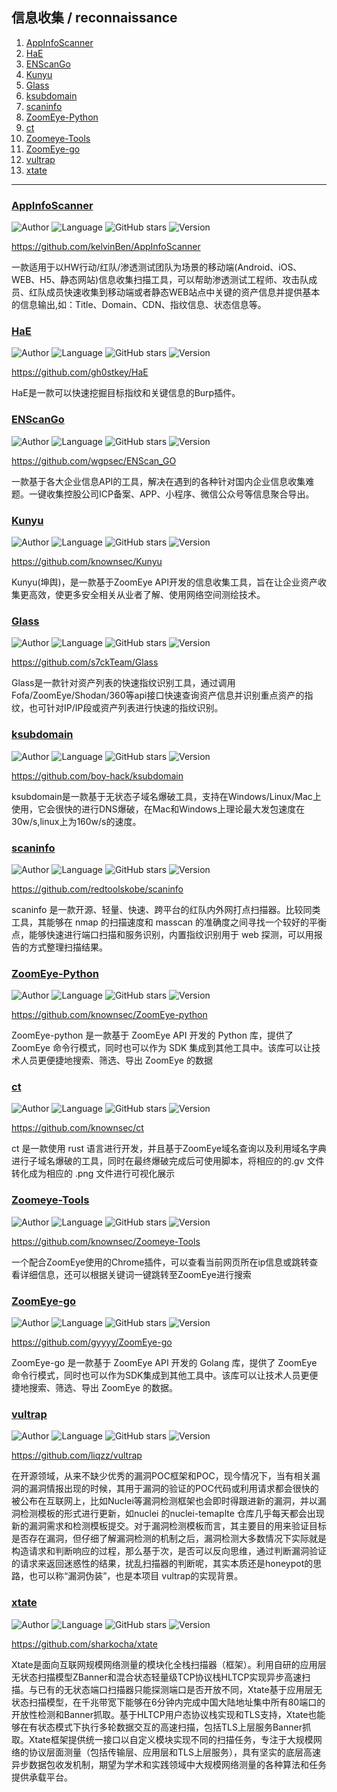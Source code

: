 ## 信息收集 / reconnaissance

1. [AppInfoScanner](#appinfoscanner)
2. [HaE](#hae)
3. [ENScanGo](#enscango)
4. [Kunyu](#kunyu)
5. [Glass](#glass)
6. [ksubdomain](#ksubdomain)
7. [scaninfo](#scaninfo)
8. [ZoomEye-Python](#zoomeye-python)
9. [ct](#ct)
10. [Zoomeye-Tools](#zoomeye-tools)
11. [ZoomEye-go](#zoomeye-go)
12. [vultrap](#vultrap)
13. [xtate](#xtate)

----------------------------------------

### [AppInfoScanner](detail/AppInfoScanner.md)
![Author](https://img.shields.io/badge/Author-kelvinBen-orange)
![Language](https://img.shields.io/badge/Language-Python-blue)
![GitHub stars](https://img.shields.io/github/stars/kelvinBen/AppInfoScanner.svg?style=flat&logo=github)
![Version](https://img.shields.io/badge/Version-V1.0.9-red)

<https://github.com/kelvinBen/AppInfoScanner>

一款适用于以HW行动/红队/渗透测试团队为场景的移动端(Android、iOS、WEB、H5、静态网站)信息收集扫描工具，可以帮助渗透测试工程师、攻击队成员、红队成员快速收集到移动端或者静态WEB站点中关键的资产信息并提供基本的信息输出,如：Title、Domain、CDN、指纹信息、状态信息等。

### [HaE](detail/HaE.md)
![Author](https://img.shields.io/badge/Author-gh0stkey-orange)
![Language](https://img.shields.io/badge/Language-Java-blue)
![GitHub stars](https://img.shields.io/github/stars/gh0stkey/HaE.svg?style=flat&logo=github)
![Version](https://img.shields.io/badge/Version-V3.4-red)

<https://github.com/gh0stkey/HaE>

HaE是一款可以快速挖掘目标指纹和关键信息的Burp插件。

### [ENScanGo](detail/ENScanGo.md)
![Author](https://img.shields.io/badge/Author-wgpsec-orange)
![Language](https://img.shields.io/badge/Language-Golang-blue)
![GitHub stars](https://img.shields.io/github/stars/wgpsec/ENScan_GO.svg?style=flat&logo=github)
![Version](https://img.shields.io/badge/Version-V1.0.2-red)

<https://github.com/wgpsec/ENScan_GO>

一款基于各大企业信息API的工具，解决在遇到的各种针对国内企业信息收集难题。一键收集控股公司ICP备案、APP、小程序、微信公众号等信息聚合导出。

### [Kunyu](detail/Kunyu.md)
![Author](https://img.shields.io/badge/Author-风起-orange)
![Language](https://img.shields.io/badge/Language-Python-blue)
![GitHub stars](https://img.shields.io/github/stars/knownsec/Kunyu.svg?style=flat&logo=github)
![Version](https://img.shields.io/badge/Version-V1.7.2-red)

<https://github.com/knownsec/Kunyu>

Kunyu(坤舆)，是一款基于ZoomEye API开发的信息收集工具，旨在让企业资产收集更高效，使更多安全相关从业者了解、使用网络空间测绘技术。

### [Glass](detail/Glass.md)
![Author](https://img.shields.io/badge/Author-s7ckTeam-orange)
![Language](https://img.shields.io/badge/Language-Python-blue)
![GitHub stars](https://img.shields.io/github/stars/s7ckTeam/Glass.svg?style=flat&logo=github)
![Version](https://img.shields.io/badge/Version-V2.0.6-red)

<https://github.com/s7ckTeam/Glass>

Glass是一款针对资产列表的快速指纹识别工具，通过调用Fofa/ZoomEye/Shodan/360等api接口快速查询资产信息并识别重点资产的指纹，也可针对IP/IP段或资产列表进行快速的指纹识别。

### [ksubdomain](detail/ksubdomain.md)
![Author](https://img.shields.io/badge/Author-w8ay-orange)
![Language](https://img.shields.io/badge/Language-Golang-blue)
![GitHub stars](https://img.shields.io/github/stars/boy-hack/ksubdomain.svg?style=flat&logo=github)
![Version](https://img.shields.io/badge/Version-V1.9.5-red)

<https://github.com/boy-hack/ksubdomain>

ksubdomain是一款基于无状态子域名爆破工具，支持在Windows/Linux/Mac上使用，它会很快的进行DNS爆破，在Mac和Windows上理论最大发包速度在30w/s,linux上为160w/s的速度。

### [scaninfo](detail/scaninfo.md)
![Author](https://img.shields.io/badge/Author-华东360安服团队-orange)
![Language](https://img.shields.io/badge/Language-Golang-blue)
![GitHub stars](https://img.shields.io/github/stars/redtoolskobe/scaninfo.svg?style=flat&logo=github)
![Version](https://img.shields.io/badge/Version-V1.1.0-red)

<https://github.com/redtoolskobe/scaninfo>

scaninfo 是一款开源、轻量、快速、跨平台的红队内外网打点扫描器。比较同类工具，其能够在 nmap 的扫描速度和 masscan 的准确度之间寻找一个较好的平衡点，能够快速进行端口扫描和服务识别，内置指纹识别用于 web 探测，可以用报告的方式整理扫描结果。

### [ZoomEye-Python](detail/ZoomEye-Python.md)
![Author](https://img.shields.io/badge/Author-Knownsec404-orange)
![Language](https://img.shields.io/badge/Language-Python-blue)
![GitHub stars](https://img.shields.io/github/stars/knownsec/ZoomEye-python.svg?style=flat&logo=github)
![Version](https://img.shields.io/badge/Version-V2.2.0-red)

<https://github.com/knownsec/ZoomEye-python>

ZoomEye-python 是一款基于 ZoomEye API 开发的 Python 库，提供了 ZoomEye 命令行模式，同时也可以作为 SDK 集成到其他工具中。该库可以让技术人员更便捷地搜索、筛选、导出 ZoomEye 的数据

### [ct](detail/ct.md)
![Author](https://img.shields.io/badge/Author-rungobier@Knownsec404-orange)
![Language](https://img.shields.io/badge/Language-Rust-blue)
![GitHub stars](https://img.shields.io/github/stars/knownsec/ct.svg?style=flat&logo=github)
![Version](https://img.shields.io/badge/Version-V1.0.9-red)

<https://github.com/knownsec/ct>

ct 是一款使用 rust 语言进行开发，并且基于ZoomEye域名查询以及利用域名字典进行子域名爆破的工具，同时在最终爆破完成后可使用脚本，将相应的的.gv 文件转化成为相应的 .png 文件进行可视化展示

### [Zoomeye-Tools](detail/ZoomEye-Tools.md)
![Author](https://img.shields.io/badge/Author-Knownsec404-orange)
![Language](https://img.shields.io/badge/Language-JS-blue)
![GitHub stars](https://img.shields.io/github/stars/knownsec/Zoomeye-Tools.svg?style=flat&logo=github)
![Version](https://img.shields.io/badge/Version-V0.3.2-red)

<https://github.com/knownsec/Zoomeye-Tools>

一个配合ZoomEye使用的Chrome插件，可以查看当前网页所在ip信息或跳转查看详细信息，还可以根据关键词一键跳转至ZoomEye进行搜索

### [ZoomEye-go](detail/ZoomEye-go.md)
![Author](https://img.shields.io/badge/Author-gyyyy-orange)
![Language](https://img.shields.io/badge/Language-Golang-blue)
![GitHub stars](https://img.shields.io/github/stars/gyyyy/ZoomEye-go.svg?style=flat&logo=github)
![Version](https://img.shields.io/badge/Version-V1.5.0-red)

<https://github.com/gyyyy/ZoomEye-go>

ZoomEye-go 是一款基于 ZoomEye API 开发的 Golang 库，提供了 ZoomEye 命令行模式，同时也可以作为SDK集成到其他工具中。该库可以让技术人员更便捷地搜索、筛选、导出 ZoomEye 的数据。

### [vultrap](detail/vultrap.md)
![Author](https://img.shields.io/badge/Author-liqzz-orange)
![Language](https://img.shields.io/badge/Language-Python-blue)
![GitHub stars](https://img.shields.io/github/stars/liqzz/vultrap.svg?style=flat&logo=github)
![Version](https://img.shields.io/badge/Version-V0.0.1-red)

<https://github.com/liqzz/vultrap>

在开源领域，从来不缺少优秀的漏洞POC框架和POC，现今情况下，当有相关漏洞的漏洞情报出现的时候，其用于漏洞的验证的POC代码或利用请求都会很快的被公布在互联网上，比如Nuclei等漏洞检测框架也会即时得跟进新的漏洞，并以漏洞检测模板的形式进行更新，如nuclei 的nuclei-temaplte 仓库几乎每天都会出现新的漏洞需求和检测模板提交。对于漏洞检测模板而言，其主要目的用来验证目标是否存在漏洞，但仔细了解漏洞检测的机制之后，漏洞检测大多数情况下实际就是构造请求和判断响应的过程，那么基于次，是否可以反向思维，通过判断漏洞验证的请求来返回迷惑性的结果，扰乱扫描器的判断呢，其实本质还是honeypot的思路，也可以称“漏洞伪装”，也是本项目 vultrap的实现背景。

### [xtate](detail/xtate.md)
![Author](https://img.shields.io/badge/Author-sharkocha-orange)
![Language](https://img.shields.io/badge/Language-C-blue)
![GitHub stars](https://img.shields.io/github/stars/sharkocha/xtate.svg?style=flat&logo=github)
![Version](https://img.shields.io/badge/Version-V2.4.6-red)

<https://github.com/sharkocha/xtate>

Xtate是面向互联网规模网络测量的模块化全栈扫描器（框架）。利用自研的应用层无状态扫描模型ZBanner和混合状态轻量级TCP协议栈HLTCP实现异步高速扫描。与已有的无状态端口扫描器只能探测端口是否开放不同，Xtate基于应用层无状态扫描模型，在千兆带宽下能够在6分钟内完成中国大陆地址集中所有80端口的开放性检测和Banner抓取。基于HLTCP用户态协议栈实现和TLS支持，Xtate也能够在有状态模式下执行多轮数据交互的高速扫描，包括TLS上层服务Banner抓取。Xtate框架提供统一接口以自定义模块实现不同的扫描任务，专注于大规模网络的协议层面测量（包括传输层、应用层和TLS上层服务），具有坚实的底层高速异步数据包收发机制，期望为学术和实践领域中大规模网络测量的各种算法和任务提供承载平台。

